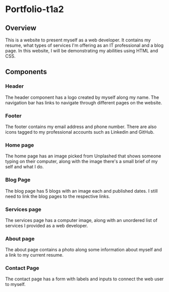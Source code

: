 # Portfolio-t1a2

## Overview
This is a website to present myself as a web developer. It contains my resume, what types of services I'm offering as an IT professional and a blog page. In this website, I will be demonstrating my abilities using HTML and CSS. 

## Components

### Header
The header component has a logo created by myself along my name. The navigation bar has links to navigate through different pages on the website.

### Footer
The footer contains my email address and phone number. There are also icons tagged to my professional accounts such as Linkedin and GitHub.

### Home page
The home page has an image picked from Unplashed that shows someone typing on their computer, along with the image there's a small brief of my self and what I do.

### Blog Page
The blog page has 5 blogs with an image each and published dates. I still need to link the blog pages to the respective links.

### Services page
The services page has a computer image, along with an unordered list of services I provided as a web developer.

### About page
The about page contains a photo along some information about myself and a link to my current resume.

### Contact Page
The contact page has a form with labels and inputs to connect the web user to myself.

